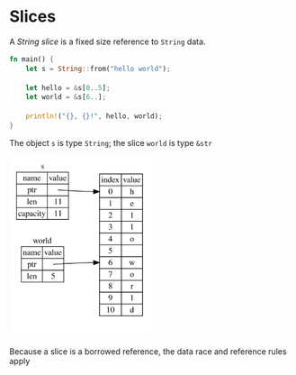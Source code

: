 # Slices

A _String slice_ is a fixed size reference to `String` data.

```rust
fn main() {
    let s = String::from("hello world");

    let hello = &s[0..5];
    let world = &s[6..];

    println!("{}, {}!", hello, world);
}
```

The object `s` is type `String`; the slice `world` is type `&str`

<img src="img/trpl04-06.svg" alt="Slice representation" class="center" style="width: 50%;" />

Because a slice is a borrowed reference, the data race and reference rules apply



